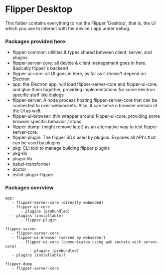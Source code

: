 # Flipper Desktop

This folder contains everything to run the Flipper 'Desktop', that is, the UI which you use to interact with the device / app under debug.

### Packages provided here:

* flipper-common: utilities & types shared between client, server, and plugins
* flipper-server-core: all device & client management goes in here. Basically flipper's backend
* flipper-ui-core: all UI goes in here, as far as it doesn't depend on Electron
* app: the Electron app, will load flipper-server-core and flipper-ui-core, and glue them together, providing implementations for some electron specific stuff like dialogs
* flipper-server: A node process hosting flipper-server-core that can be connected to over websockets. Also, it can serve a browser version of the UI as well.
* flipper-ui-browser: thin wrapper around flipper-ui-core, providing some browser specific behavior / stubs.
* flipper-dump: (might remove later) as an alternative way to test flipper-server-core.
* flipper-plugin: The flipper SDK used by plugins. Exposes all API's that can be used by plugins
* pkg: CLI tool to manage building flipper plugins
* pkg-lib
* plugin-lib
* babel-transformer
* doctor
* eslint-plugin-flipper

### Packages overview

```
app:
   - flipper-server-core (directly embedded)
   - flipper-ui-core
       - plugins (prebundled)
   - plugins (installable)
       - flipper-plugin

flipper-server
   - flipper-server-core
   - flipper-ui-browser (served by webserver)
       - flipper-ui-core (communicates using web sockets with server-core)
           - plugins (prebundled)
   - plugins (installable)?

flipper-dump
   - flipper-server-core
```

